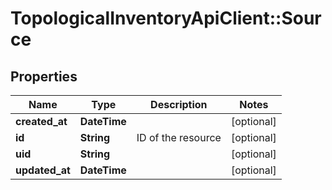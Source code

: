 # TopologicalInventoryApiClient::Source

## Properties
Name | Type | Description | Notes
------------ | ------------- | ------------- | -------------
**created_at** | **DateTime** |  | [optional] 
**id** | **String** | ID of the resource | [optional] 
**uid** | **String** |  | [optional] 
**updated_at** | **DateTime** |  | [optional] 


